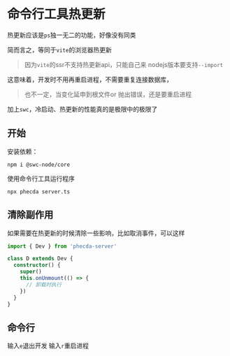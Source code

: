 # 命令行工具热更新
热更新应该是`ps`独一无二的功能，好像没有同类

简而言之，等同于`vite`的浏览器热更新

> 因为`vite`的ssr不支持热更新api，只能自己来
> nodejs版本要支持`--import`

这意味着，开发时不用再重启进程，不需要重复连接数据库，
> 也不一定，当变化延申到根文件or 抛出错误，还是要重启进程

加上`swc`，冷启动、热更新的性能真的是极限中的极限了


## 开始
安装依赖：

```shell
npm i @swc-node/core

```

使用命令行工具运行程序
```shell
npx phecda server.ts
```




## 清除副作用
如果需要在热更新的时候清除一些影响，比如取消事件，可以这样
```ts
import { Dev } from 'phecda-server'

class D extends Dev {
  constructor() {
    super()
    this.onUnmount(() => {
      // 卸载时执行
    })
  }
}
```


## 命令行

输入`e`退出开发
输入`r`重启进程
